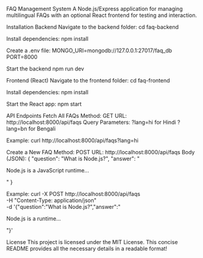 FAQ Management System
A Node.js/Express application for managing multilingual FAQs with an optional React frontend for testing and interaction.


Installation
Backend
Navigate to the backend folder:
cd faq-backend


Install dependencies:
npm install


Create a .env file:
MONGO_URI=mongodb://127.0.0.1:27017/faq_db
PORT=8000


Start the backend
npm run dev



Frontend (React)
Navigate to the frontend folder:
cd faq-frontend


Install dependencies:
npm install


Start the React app:
npm start


API Endpoints
Fetch All FAQs
Method: GET
URL: http://localhost:8000/api/faqs
Query Parameters:
?lang=hi for Hindi
?lang=bn for Bengali


Example:
curl http://localhost:8000/api/faqs?lang=hi


Create a New FAQ
Method: POST
URL: http://localhost:8000/api/faqs
Body (JSON):
{
  "question": "What is Node.js?",
  "answer": "<p>Node.js is a JavaScript runtime...</p>"
}

Example:
curl -X POST http://localhost:8000/api/faqs \
  -H "Content-Type: application/json" \
  -d '{"question":"What is Node.js?","answer":"<p>Node.js is a runtime...</p>"}'


License
This project is licensed under the MIT License. This concise README provides all the necessary details in a readable format!



